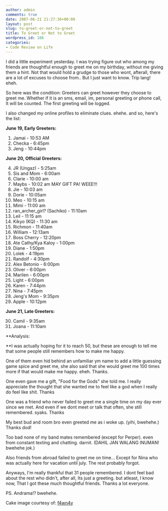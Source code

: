 ```yaml
---
author: admin
comments: true
date: 2007-06-21 21:27:36+00:00
layout: post
slug: to-greet-or-not-to-greet
title: To Greet or Not to Greet
wordpress_id: 166
categories:
- Code Review on Life
---
```


I did a little experiment yesterday. I was trying figure out who among my friends are thoughtful enough to greet me on my birthday, without me giving them a hint. Not that would hold a grudge to those who wont, afterall, there are a lot of excuses to choose from.. But I just want to know. Trip lang! eheh.

So here was the condition: Greeters can greet however they choose to greet me. Whether if it is an sms, email, im, personal greeting or phone call, It will be counted. The first greeting will be logged.

I also changed my online profiles to eliminate clues. ehehe. and so, here's the list:

**June 19, Early Greeters:**

1. Jamai - 10:53 AM
2. Checka - 6:45pm
3. Jeng - 10:44pm

**June 20, Official Greeters:**

4. JR (Ungaz) - 5:25am
5. Sis and Mom - 6:00am
6. Clarie - 10:00 am
7. Maybs - 10:02 am MAY GIFT PA! WEEE!!!
8. Jie - 10:03 am
9. Dorie - 10:05am
10. Meo - 10:15 am
11. Mimi - 11:00 am
12. ran_archer_girl? (Sachiko) - 11:10am
13. Leil - 11:15 am
14. Kikyo (KQ) - 11:30 am
15. Richmon - 11:40am
16. William - 12:13am
17. Boss Cherry - 12:20pm
18. Ate Cathy/Kya Kaloy - 1:00pm
19. Diane - 1:50pm
20. Lolek - 4:19pm
21. Randolf - 4:30pm
22. Alex Betonio - 6:00pm
23. Oliver - 6:00pm
24. Marilen - 6:00pm
25. Light - 6:00pm
26. Karen - 7:44pm
27. Nina - 7:45pm
28. Jeng's Mom - 9:35pm
29. Apple - 10:12pm

**June 21, Late Greeters:**

30. Camil - 9:35am
31. Joana - 11:10am

**Analysis:

**I was actually hoping for it to reach 50, but these are enough to tell me that some people still remembers how to make me happy.

One of them even hid behind an unfamiliar ym name to add a little guessing game spice and greet me, she also said that she would greet me 100 times more if that would make me happy. eheh. Thanks.

One even gave me a gift, "Food for the Gods" she told me. I really appreciate the thought that she wanted me to feel like a god when I really do feel like shit. Thanks

One was a friend who never failed to greet me a single time on my day ever since we met. And even if we dont meet or talk that often, she still remembered. syaks. Thanks

My best bud and room bro even greeted me as i woke up. (yihi, bwehehe.) Thanks dod!

Too bad none of my band mates remembered (except for Perper). even from constant texting and chatting. darnit. (DAHIL JAN WALANG INUMAN! bwehehe jok.)

Also friends from abroad failed to greet me on time... Except for Nina who was actually here for vacation until july. The rest probably forgot.

Anyways, I'm really thankful that 31 people remembered. I dont feel bad about the rest who didn't, after all, Its just a greeting. but atleast, I know now, That I got these much thoughtful friends. Thanks a lot everyone.

PS. Andrama!? bwehehe.

Cake image courtesy of: [f4wn4y](http://f4wn4y.deviantart.com/)
